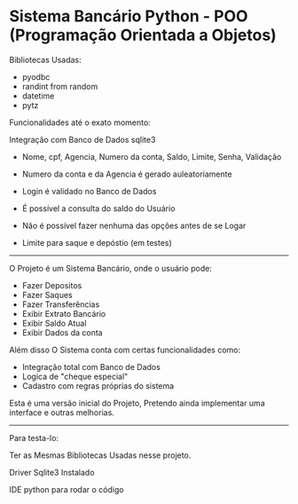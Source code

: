 # Sistema Bancário Python - POO (Programação Orientada a Objetos)

Bibliotecas Usadas:
- pyodbc
- randint from random
- datetime
- pytz

Funcionalidades até o exato momento:

Integração com Banco de Dados sqlite3
  - Nome, cpf, Agencia, Numero da conta, Saldo, Limite, Senha, Validação

* Numero da conta e da Agencia é gerado auleatoriamente

* Login é validado no Banco de Dados

* É possível a consulta do saldo do Usuário

* Não é possível fazer nenhuma das opções antes de se Logar

* Limite para saque e depóstio (em testes)

------------------------------------------------
O Projeto é um Sistema Bancário, onde o usuário pode:

- Fazer Depositos
- Fazer Saques
- Fazer Transferências
- Exibir Extrato Bancário
- Exibir Saldo Atual
- Exibir Dados da conta

Além disso O Sistema conta com certas funcionalidades como:

- Integração total com Banco de Dados
- Logica de "cheque especial"
- Cadastro com regras próprias do sistema

Esta é uma versão inicial do Projeto, Pretendo ainda implementar uma interface e outras melhorias.



-------------------------------------------------

Para testa-lo:

Ter as Mesmas Bibliotecas Usadas nesse projeto.

Driver Sqlite3 Instalado

IDE python para rodar o código

